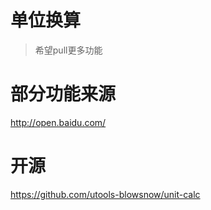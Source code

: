 # 单位换算
> 希望pull更多功能


# 部分功能来源
http://open.baidu.com/

# 开源
https://github.com/utools-blowsnow/unit-calc
